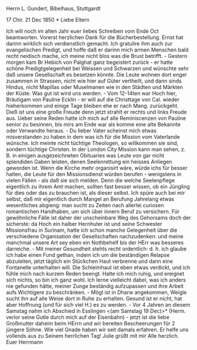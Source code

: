 Herrn L. Gundert, Bibelhaus, Stuttgardt

17 Chir. 21 Dec 1850
 <Samstag>*
Liebe Eltern

Ich will noch im alten Jahr euer liebes Schreiben vom Ende Oct beantworten. Vorerst herzlichen Dank für die Bücherbestellung. Ernst hat darinn wirklich sich verdienstlich gemacht. Ich gratulire ihm auch zur evangelischen Predigt, und hoffe daß er darinn mich armen Menschen bald recht neidisch mache, ich meine nicht blos was die Brust betrifft. - Gestern morgen kam Br Hebich von Palghat ganz begeistert zurück - er hatte schöne Predigtgelegenheit bei Weissen und Schwarzen und wünschte sehr daß unsere Gesellschaft es besetzen könnte. Die Leute wohnen dort enger zusammen in Strassen, nicht wie hier auf Güter vertheilt, und dann sinds Hindus, nicht Mapillas oder Muselmanen wie in den Städten und Märkten der Küste. Was gut ist wird uns werden. - Vom 12-14ten war Hoch hier, Bräutigam von Pauline Ecklin - er will auf die Christtage von Cal. wieder hieherkommen und einige Tage bleiben ehe er nach Mang. zurückgeht. Dieß ist uns eine große Freude denn jetzt strahlt er rechts und links Freude aus. Ueber seine Reden hatte ich mich auf alle Reminiscenzen von Pauline senior zu besinnen, bis mirs am Ende war als komme eine alte Bekannte oder Verwandte heraus. - Du lieber Vater scheinst mich etwas misverstanden zu haben in dem was ich für die Mission vom Vaterlande wünsche. Ich meinte nicht tüchtige Theologen, so willkommen sie sind, sondern tüchtige Christen. In der London City Mission kann man sehen, z. B. in einigen ausgezeichneten Obituaries was Leute von gar nicht splendiden Gaben leisten, denen Seelenrettung ein heisses Anliegen geworden ist. Wenn die Kirche mehr organisirt wäre, würde ichs für besser halten, die Leute für den Missionsdienst würden berufen - wenigstens in vielen Fällen - als daß sie sich melden. Denn die welche Seelenpflege eigentlich zu ihrem Amt machen, sollten fast besser wissen, ob ein Jüngling für dies oder das zu brauchen ist, als dieser selbst. Ich spüre auch bei mir selbst, daß mir eigentlich durch Mangel an Berufung Jahrelang etwas wesentliches abgieng: man sucht zu Zeiten nach allerlei curiosen romantischen Handhaben, um sich über innern Beruf zu versichern. Für gewöhnliche Fälle ist daher der unscheinbare Weg des Gehorsams doch der sicherste: da Hoch ein halber Hernhuter ist und seine Schwester Missionsfrau in Surinam, hatte ich schon manche Gelegenheit über die verschiedene Organisation der Gesellschaften nachzudenken: und meine manchmal unsere Art sey eben ein Nothbehelf bis der HErr was besseres darreiche. - Mit meiner Gesundheit stehts recht ordentlich: d. h. ich glaube ich habe einen Fund gethan, indem ich um die beständigen Relapse abzuleiten, jetzt täglich ein Stückchen Haut verbrenne und dann eine Fontanelle unterhalten will. Die Schleimhaut ist eben etwas verdickt, und ich fühle mich nach kurzem Reden beengt. Halte ich mich ruhig, und ereignet sich nichts, so bin ich ganz wohl. Ich lerne vielleicht dabei, was ich anders nie gefunden hätte, meiner Zunge beständig aufzupassen und ihre Arbeit aufs Wichtigere zu beschränken. - Mögl ist in Dharw angekommen, Weigle sucht ihn auf alle Weise dort in Ruhe zu erhalten. Gesund ist er nicht, hat aber Hoffnung (und für sich viel H.) es zu werden. - Vor 4 Jahren an diesem Samstag nahm ich Abschied in Esslingen <(am Samstag 19 Dec)>* (Herm. verlor seine Gutle durch mich auf der Eisenbahn) - jetzt ist die liebe Großmutter daheim beim HErrn und wir bereiten Bescheerungen für 2 jüngere Söhne. Wie viel Gnade haben wir seit damals erfahren. Er helfe uns vollends aus zu Seinem herrlichen Tag! Julie grüßt mit mir Alle herzlich.  Euer Herrmann
